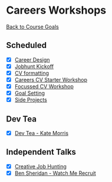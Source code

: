 # Careers Workshops

[Back to Course Goals](../README.md)

## Scheduled

- [x] [Career Design](careers_design_workshop.md)
- [x] [Jobhunt Kickoff](jobhunt_kickoff.md)
- [x] [CV formatting](cv_formatting_workshop.md)
- [x] [Careers CV Starter Workshop](cv_starter_workshop.md)
- [x] [Focussed CV Workshop](focussed_cv_workshop.md)
- [x] [Goal Setting](goal_setting.md)
- [x] [Side Projects](side_projects.md)

## Dev Tea

- [x] [Dev Tea - Kate Morris](dev_tea_kate_morris.md)

## Independent Talks

- [x] [Creative Job Hunting](creative_job_hunting.md)
- [x] [Ben Sheridan - Watch Me Recruit](watch_me_recruit.md)
